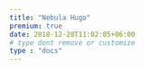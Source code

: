 ```yaml
---
title: "Nebula Hugo"
premium: true
date: 2018-12-28T11:02:05+06:00 
# type dont remove or customize
type : "docs"
---
```

